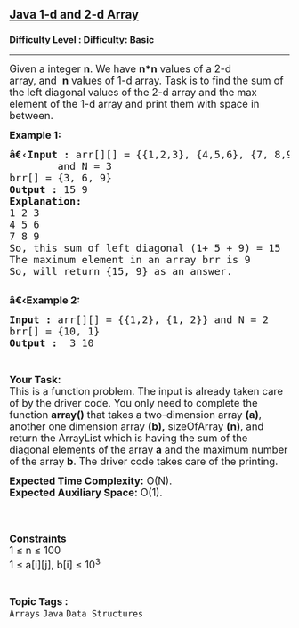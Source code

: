 <h2><a href="https://www.geeksforgeeks.org/problems/java-1-d-and-2-d-array2952/1?page=3&category=Java&sortBy=submissions">Java 1-d and 2-d Array</a></h2><h3>Difficulty Level : Difficulty: Basic</h3><hr><div class="problems_problem_content__Xm_eO"><p><span style="font-size: 18px;">Given a integer <strong>n</strong>. We have&nbsp;<strong>n*n</strong>&nbsp;values of a 2-d array,&nbsp;and&nbsp;&nbsp;<strong>n</strong> values of 1-d array. Task is to find the sum of the left&nbsp;diagonal values of the 2-d array and the max element of the 1-d array and print them with space in between.</span></p>
<p><span style="font-size: 18px;"><strong>Example 1:</strong></span></p>
<pre><span style="font-size: 18px;"><strong>â€‹Input :</strong> arr[][] = {{1,2,3}, {4,5,6}, {7, 8,9}} 
        and N = 3
brr[] = {3, 6, 9}
<strong>Output :</strong> 15 9
<strong>Explanation:</strong>
1 2 3
4 5 6
7 8 9
So, this sum of left diagonal (1+ 5 + 9) = 15
The maximum element in an array brr is 9
So, will return {15, 9} as an answer.
</span></pre>
<p><br><span style="font-size: 18px;"><strong>â€‹Example 2:</strong></span></p>
<pre><span style="font-size: 18px;"><strong>Input :</strong> arr[][] = {{1,2}, {1, 2}} and N = 2
brr[] = {10, 1} <strong>
Output :</strong>  3 10 </span></pre>
<p>&nbsp;</p>
<p><span style="font-size: 18px;"><strong>Your Task:</strong><br>This is a function problem. The input is already taken care of by the driver code. You only need to complete the function <strong>array()</strong> that takes a two-dimension array <strong>(a)</strong>, another one dimension array <strong>(b),</strong>&nbsp;sizeOfArray <strong>(n)</strong>, and return the ArrayList which is having&nbsp;the sum of the diagonal elements of the array <strong>a</strong> and the maximum number of the array&nbsp;<strong>b</strong>. The driver code takes care of the printing.</span></p>
<p><span style="font-size: 18px;"><strong>Expected Time Complexity:</strong>&nbsp;O(N).<br><strong>Expected Auxiliary Space:</strong>&nbsp;O(1).</span></p>
<p><br>&nbsp;</p>
<p><span style="font-size: 18px;"><strong>Constraints</strong><br>1 ≤ n ≤ 100<br>1 ≤ a[i][j], b[i] ≤ 10<sup>3</sup></span></p></div><br><p><span style=font-size:18px><strong>Topic Tags : </strong><br><code>Arrays</code>&nbsp;<code>Java</code>&nbsp;<code>Data Structures</code>&nbsp;